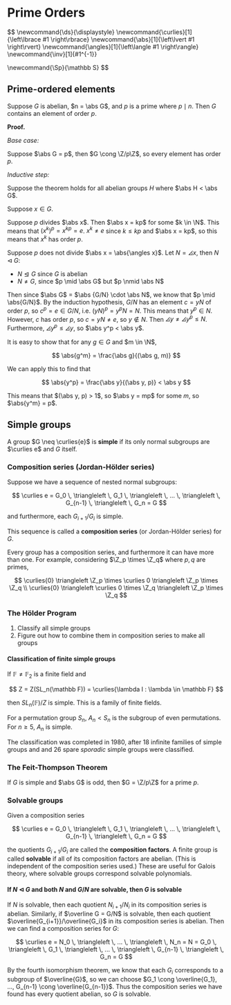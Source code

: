 # Prime Orders

$$
\newcommand{\ds}{\displaystyle}
\newcommand{\curlies}[1]{\left\lbrace #1 \right\rbrace}
\newcommand{\abs}[1]{\left\lvert #1 \right\rvert}
\newcommand{\angles}[1]{\left\langle #1 \right\rangle}
\newcommand{\inv}[1]{#1^{-1}}

\newcommand{\Sp}{\mathbb S}
$$

## Prime-ordered elements

Suppose $G$ is abelian, $n = \abs G$, and $p$ is a prime where $p \mid n$. Then $G$ contains an element of order $p$.

**Proof.**

*Base case:*

Suppose $\abs G = p$, then $G \cong \Z/p\Z$, so every element has order $p$.

*Inductive step:*

Suppose the theorem holds for all abelian groups $H$ where $\abs H < \abs G$.

Suppose $x \in G$.

Suppose $p$ divides $\abs x$. Then $\abs x = kp$ for some $k \in \N$. This means that $(x^k)^p = x^{kp} = e$. $x^k \neq e$ since $k \leq kp$ and $\abs x = kp$, so this means that $x^k$ has order $p$.

Suppose $p$ does not divide $\abs x = \abs{\angles x}$. Let $N = \angles x$, then $N \triangleleft G$:

- $N \trianglelefteq G$ since $G$ is abelian
- $N \neq G$, since $p \mid \abs G$ but $p \nmid \abs N$

Then since $\abs G$ = $\abs {G/N} \cdot \abs N$, we know that $p \mid \abs{G/N}$. By the induction hypothesis, $G/N$ has an element $c = yN$ of order $p$, so $c^p = e \in G/N$, i.e. $(yN)^p = y^pN = N$. This means that $y^p \in N$. However, $c$ has order $p$, so $c = yN \neq e$, so $y \notin N$. Then $\angles y \neq \angles{y^p} \leq N$. Furthermore, $\angles{y^p} \leq \angles y$, so $\abs y^p < \abs y$.

It is easy to show that for any $g \in G$ and $m \in \N$,

$$
\abs{g^m} = \frac{\abs g}{(\abs g, m)}
$$

We can apply this to find that

$$
\abs{y^p} = \frac{\abs y}{(\abs y, p)} < \abs y
$$

This means that $(\abs y, p) > 1$, so $\abs y = mp$ for some $m$, so $\abs{y^m} = p$.

## Simple groups

A group $G \neq \curlies{e}$ is **simple** if its only normal subgroups are $\curlies e$ and $G$ itself.

### Composition series (Jordan-Hölder series)

Suppose we have a sequence of nested normal subgroups:

$$
\curlies e = G_0 \, \triangleleft \, G_1 \, \triangleleft \, ... \, \triangleleft \, G_{n-1} \, \triangleleft \, G_n = G
$$

and furthermore, each $G_{i+1}/G_i$ is simple.

This sequence is called a **composition series** (or Jordan-Hölder series) for $G$.

Every group has a composition series, and furthermore it can have more than one. For example, considering $\Z_p \times \Z_q$ where $p, q$ are primes,

$$
\curlies{0} \triangleleft \Z_p \times \curlies 0 \triangleleft \Z_p \times \Z_q \\
\curlies{0} \triangleleft \curlies 0 \times \Z_q \triangleleft \Z_p \times \Z_q
$$

### The Hölder Program

1. Classify all simple groups
2. Figure out how to combine them in composition series to make all groups

#### Classification of finite simple groups

If $\mathbb F \neq \mathbb F_2$ is a finite field and

$$
Z = Z(SL_n(\mathbb F)) = \curlies{\lambda I : \lambda \in \mathbb F}
$$

then $SL_n(\mathbb F)/Z$ is simple. This is a family of finite fields.

For a permutation group $S_n$, $A_n < S_n$ is the subgroup of even permutations. For $n \geq 5$, $A_n$ is simple.

The classification was completed in 1980, after 18 infinite families of simple groups and and 26 spare *sporadic* simple groups were classified.

### The Feit-Thompson Theorem

If $G$ is simple and $\abs G$ is odd, then $G = \Z/p\Z$ for a prime $p$.

### Solvable groups

Given a composition series

$$
\curlies e = G_0 \, \triangleleft \, G_1 \, \triangleleft \, ... \, \triangleleft \, G_{n-1} \, \triangleleft \, G_n = G
$$

the quotients $G_{i+1}/G_i$ are called the **composition factors**. A finite group is called **solvable** if all of its composition factors are abelian. (This is independent of the composition series used.) These are useful for Galois theory, where solvable groups correspond solvable polynomials.

#### If $N \triangleleft G$ and both $N$ and $G/N$ are solvable, then $G$ is solvable

If $N$ is solvable, then each quotient $N_{i+1}/N_i$ in its composition series is abelian. Similarly, if $\overline G = G/N$ is solvable, then each quotient $\overline{G_{i+1}}/\overline{G_i}$ in its composition series is abelian. Then we can find a composition series for $G$:

$$
\curlies e = N_0 \, \triangleleft \, ... \, \triangleleft \, N_n = N = G_0 \, \triangleleft \, G_1 \, \triangleleft \, ... \, \triangleleft \, G_{n-1} \, \triangleleft \, G_n = G
$$

By the fourth isomorphism theorem, we know that each $G_i$ corresponds to a subgroup of $\overline{G}$, so we can choose $G_1 \cong \overline{G_1}, ..., G_{n-1} \cong \overline{G_{n-1}}$. Thus the composition series we have found has every quotient abelian, so $G$ is solvable.